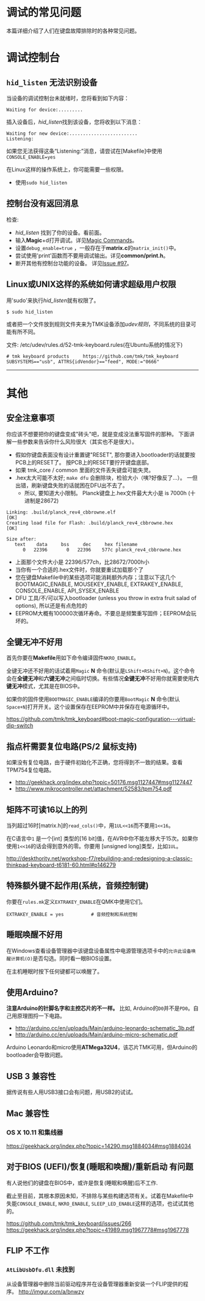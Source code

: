 # 调试的常见问题

本篇详细介绍了人们在键盘故障排除时的各种常见问题。

# 调试控制台

## `hid_listen` 无法识别设备
当设备的调试控制台未就绪时，您将看到如下内容：

```
Waiting for device:.........
```

插入设备后，*hid_listen*找到该设备，您将收到以下消息：

```
Waiting for new device:.........................
Listening:
```

如果您无法获得这条“Listening:”消息，请尝试在[Makefile]中使用 `CONSOLE_ENABLE=yes`

在Linux这样的操作系统上，你可能需要一些权限。
- 使用`sudo hid_listen`

## 控制台没有返回消息
检查:
- *hid_listen* 找到了你的设备。看前面。
- 输入**Magic**+d打开调试。详见[Magic Commands](https://github.com/tmk/tmk_keyboard#magic-commands)。
- 设置`debug_enable=true` ，一般存在于**matrix.c**的`matrix_init()`中。
- 尝试使用'print'函数而不要用调试输出。详见**common/print.h**。
- 断开其他有控制台功能的设备。 详见[Issue #97](https://github.com/tmk/tmk_keyboard/issues/97)。

## Linux或UNIX这样的系统如何请求超级用户权限
用'sudo'来执行*hid_listen*就有权限了。
```
$ sudo hid_listen
```

或者把一个文件放到规则文件夹来为TMK设备添加*udev规则*，不同系统的目录可能有所不同。

文件: /etc/udev/rules.d/52-tmk-keyboard.rules(在Ubuntu系统的情况下)
```
# tmk keyboard products     https://github.com/tmk/tmk_keyboard
SUBSYSTEMS=="usb", ATTRS{idVendor}=="feed", MODE:="0666"
```

***

# 其他
## 安全注意事项

你应该不想要把你的键盘变成"砖头"吧，就是变成没法重写固件的那种。
下面讲解一些参数来告诉你什么风险很大（其实也不是很大）。

- 假如你键盘表面没有设计重置键"RESET", 那你要进入bootloader的话就要按PCB上的RESET了。
  按PCB上的RESET要拧开键盘底部。
- 如果 tmk_core / common 里面的文件丢失键盘可能失灵。
- .hex太大可能不太好; `make dfu` 会删除块，检验大小（咦?好像反了...）。
  一但出错，刷新键盘失败的话就困在DFU出不去了。
  - 所以, 要知道大小限制。 Planck键盘上.hex文件最大大小是 is 7000h (十进制是28672)

```
Linking: .build/planck_rev4_cbbrowne.elf                                                            [OK]
Creating load file for Flash: .build/planck_rev4_cbbrowne.hex                                       [OK]

Size after:
   text    data     bss     dec     hex filename
      0   22396       0   22396    577c planck_rev4_cbbrowne.hex
```

  - 上面那个文件大小是 22396/577ch，比28672/7000h小
  - 当你有一个合适的.hex文件时，你就要重试加载那个了
  - 您在键盘Makefile中的某些选项可能消耗额外内存；注意以下这几个
    BOOTMAGIC_ENABLE, MOUSEKEY_ENABLE, EXTRAKEY_ENABLE, CONSOLE_ENABLE, API_SYSEX_ENABLE
- DFU 工具/不/可以写入bootloader (unless you throw in extra fruit salad of options), 
  所以还是有点危险的
- EEPROM大概有100000次循环寿命。不要总是频繁重写固件；EEPROM会玩坏的。
## 全键无冲不好用
首先你要在**Makefile**用如下命令编译固件`NKRO_ENABLE`。

全键无冲还不好用的话试着用`Magic` **N** 命令(默认是`LShift+RShift+N`)。这个命令会在**全键无冲**和**六键无冲**之间临时切换。有些情况**全键无冲**不好用你就需要使用**六键无冲**模式，尤其是在BIOS中。

如果你的固件使用`BOOTMAGIC_ENABLE`编译的你要用`BootMagic` **N** 命令(默认`Space+N`)打开开关。这个设置保存在EEPROM中并保存在电源循环中。
<!--翻译问题：上面这句翻译的不贴切 -->

https://github.com/tmk/tmk_keyboard#boot-magic-configuration---virtual-dip-switch


## 指点杆需要复位电路(PS/2 鼠标支持)
如果没有复位电路，由于硬件初始化不正确，您将得到不一致的结果。查看TPM754复位电路。

- http://geekhack.org/index.php?topic=50176.msg1127447#msg1127447
- http://www.mikrocontroller.net/attachment/52583/tpm754.pdf


## 矩阵不可读16以上的列
当列超过16时[matrix.h]的`read_cols()`中，用`1UL<<16`而不要用`1<<16`。

在C语言中`1` 是一个[int] 类型的[16 bit]值，在AVR中你不能左移大于15次。如果你使用`1<<16`的话会得到意外的零。你要用 [unsigned long]类型，比如`1UL`。

http://deskthority.net/workshop-f7/rebuilding-and-redesigning-a-classic-thinkpad-keyboard-t6181-60.html#p146279

## 特殊额外键不起作用(系统，音频控制键)
你要在`rules.mk`定义`EXTRAKEY_ENABLE`在QMK中使用它们。

```
EXTRAKEY_ENABLE = yes          # 音频控制和系统控制
```

## 睡眠唤醒不好用

在Windows查看设备管理器中该键盘设备属性中电源管理选项卡中的`允许此设备唤醒计算机(O)`是否勾选。同时看一眼BIOS设置。

在主机睡眠时按下任何键都可以唤醒了。

## 使用Arduino?

**注意Arduino的针脚名字和主控芯片的不一样。** 比如, Arduino的`D0`并不是`PD0`。自己用原理图捋一下电路。

- http://arduino.cc/en/uploads/Main/arduino-leonardo-schematic_3b.pdf
- http://arduino.cc/en/uploads/Main/arduino-micro-schematic.pdf

Arduino Leonardo和micro使用**ATMega32U4**，该芯片TMK可用，但Arduino的bootloader会导致问题。

## USB 3 兼容性
据传说有些人用USB3接口会有问题，用USB2的试试。


## Mac 兼容性
### OS X 10.11 和集线器
https://geekhack.org/index.php?topic=14290.msg1884034#msg1884034


## 对于BIOS (UEFI)/恢复(睡眠和唤醒)/重新启动 有问题
有人说他们的键盘在BIOS中，或许是恢复(睡眠和唤醒)后不工作.

截止至目前，其根本原因未知，不排除与某些构建选项有关。试着在Makefile中失能`CONSOLE_ENABLE`, `NKRO_ENABLE`, `SLEEP_LED_ENABLE`这样的选项，也试试其他的。

https://github.com/tmk/tmk_keyboard/issues/266
https://geekhack.org/index.php?topic=41989.msg1967778#msg1967778



## FLIP 不工作
### `AtLibUsbDfu.dll` 未找到
从设备管理器中删除当前驱动程序并在设备管理器重新安装一个FLIP提供的程序。
http://imgur.com/a/bnwzy
